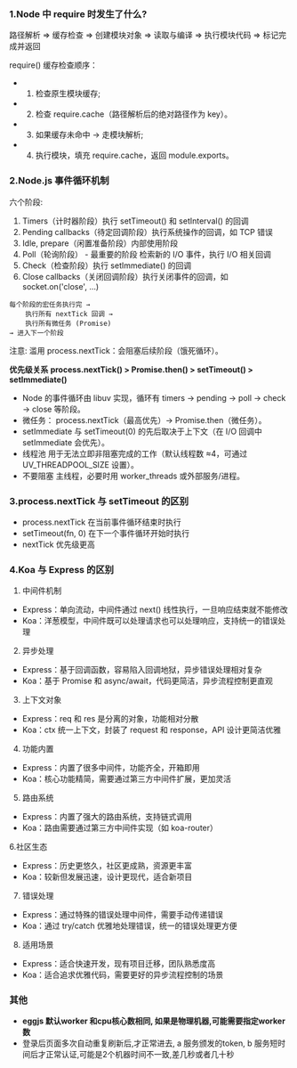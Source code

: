 ### 1.Node 中 require 时发生了什么? 

路径解析 => 缓存检查 => 创建模块对象 => 读取与编译 => 执行模块代码 => 标记完成并返回

require() 缓存检查顺序：
   - 1. 检查原生模块缓存; 
   - 2. 检查 require.cache（路径解析后的绝对路径作为 key）。
   - 3. 如果缓存未命中 → 走模块解析; 
   - 4. 执行模块，填充 require.cache，返回 module.exports。


### 2.Node.js 事件循环机制


六个阶段: 
1. Timers（计时器阶段）执行 setTimeout() 和 setInterval() 的回调
2. Pending callbacks（待定回调阶段）执行系统操作的回调，如 TCP 错误
3. Idle, prepare（闲置准备阶段）内部使用阶段
4. Poll（轮询阶段） - 最重要的阶段 检索新的 I/O 事件，执行 I/O 相关回调
5. Check（检查阶段）执行 setImmediate() 的回调
6. Close callbacks（关闭回调阶段）执行关闭事件的回调，如 socket.on('close', ...)

```
每个阶段的宏任务执行完 →
    执行所有 nextTick 回调 →
    执行所有微任务 (Promise)
→ 进入下一个阶段
```
注意: 滥用 process.nextTick：会阻塞后续阶段（饿死循环）。

**优先级关系**
**process.nextTick() > Promise.then() > setTimeout() > setImmediate()**


- Node 的事件循环由 libuv 实现，循环有 timers → pending → poll → check → close 等阶段。
- 微任务： process.nextTick（最高优先）→ Promise.then（微任务）。
- setImmediate 与 setTimeout(0) 的先后取决于上下文（在 I/O 回调中 setImmediate 会优先）。
- 线程池 用于无法立即非阻塞完成的工作（默认线程数 ≈4，可通过 UV_THREADPOOL_SIZE 设置）。
- 不要阻塞 主线程，必要时用 worker_threads 或外部服务/进程。

### 3.process.nextTick 与 setTimeout 的区别

- process.nextTick 在当前事件循环结束时执行
- setTimeout(fn, 0) 在下一个事件循环开始时执行
- nextTick 优先级更高

### 4.Koa 与 Express 的区别

1. 中间件机制

- Express：单向流动，中间件通过 next() 线性执行，一旦响应结束就不能修改
- Koa：洋葱模型，中间件既可以处理请求也可以处理响应，支持统一的错误处理

2. 异步处理

- Express：基于回调函数，容易陷入回调地狱，异步错误处理相对复杂
- Koa：基于 Promise 和 async/await，代码更简洁，异步流程控制更直观

3. 上下文对象

- Express：req 和 res 是分离的对象，功能相对分散
- Koa：ctx 统一上下文，封装了 request 和 response，API 设计更简洁优雅

4. 功能内置

- Express：内置了很多中间件，功能齐全，开箱即用
- Koa：核心功能精简，需要通过第三方中间件扩展，更加灵活

5. 路由系统

- Express：内置了强大的路由系统，支持链式调用
- Koa：路由需要通过第三方中间件实现（如 koa-router）

6.社区生态

- Express：历史更悠久，社区更成熟，资源更丰富
- Koa：较新但发展迅速，设计更现代，适合新项目

7. 错误处理

- Express：通过特殊的错误处理中间件，需要手动传递错误
- Koa：通过 try/catch 优雅地处理错误，统一的错误处理更方便

8. 适用场景

- Express：适合快速开发，现有项目迁移，团队熟悉度高
- Koa：适合追求优雅代码，需要更好的异步流程控制的场景



### 其他

- **eggjs 默认worker 和cpu核心数相同, 如果是物理机器,可能需要指定worker 数**
- 登录后页面多次自动重复刷新后,才正常进去, a 服务颁发的token, b 服务短时间后才正常认证,可能是2个机器时间不一致,差几秒或者几十秒
